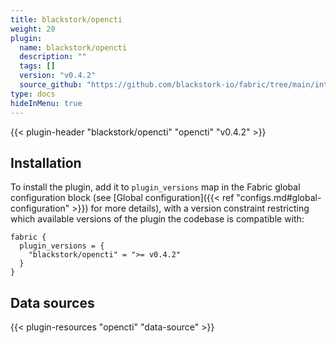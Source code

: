 ```yaml
---
title: blackstork/opencti
weight: 20
plugin:
  name: blackstork/opencti
  description: ""
  tags: []
  version: "v0.4.2"
  source_github: "https://github.com/blackstork-io/fabric/tree/main/internal/opencti/"
type: docs
hideInMenu: true
---
```


{{< plugin-header "blackstork/opencti" "opencti" "v0.4.2" >}}

## Installation

To install the plugin, add it to `plugin_versions` map in the Fabric global configuration block (see [Global configuration]({{< ref "configs.md#global-configuration" >}}) for more details), with a version constraint restricting which available versions of the plugin the codebase is compatible with:

```hcl
fabric {
  plugin_versions = {
    "blackstork/opencti" = ">= v0.4.2"
  }
}
```


## Data sources

{{< plugin-resources "opencti" "data-source" >}}
